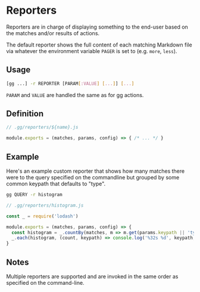# Reporters

Reporters are in charge of displaying something to the end-user based on the
matches and/or results of actions.

The default reporter shows the full content of each matching Markdown file
via whatever the environment variable `PAGER` is set to (e.g. `more`, `less`).

## Usage

```bash
[gg ...] -r REPORTER [PARAM[:VALUE] [...]] [...]
```

`PARAM` and `VALUE` are handled the same as for gg actions.

## Definition

```javascript
// .gg/reporters/${name}.js

module.exports = (matches, params, config) => { /* ... */ }
```

## Example

Here's an example custom reporter that shows how many matches there were to
the query specified on the commandline but grouped by some common keypath
that defaults to "type".

```bash
gg QUERY -r histogram
```

```javascript
// .gg/reporters/histogram.js

const _ = require('lodash')

module.exports = (matches, params, config) => {
  const histogram = _.countBy(matches, m => m.get(params.keypath || 'type'))
  _.each(histogram, (count, keypath) => console.log('%32s %d', keypath, count))
}
```

## Notes

Multiple reporters are supported and are invoked in the same order as specified
on the command-line.

